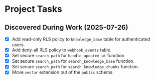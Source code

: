 # Project Tasks

## Discovered During Work (2025-07-26)

- [x] Add read-only RLS policy to `knowledge_base` table for authenticated users.
- [x] Add deny-all RLS policy to `webhook_events` table.
- [x] Set secure `search_path` for `handle_updated_at` function.
- [x] Set secure `search_path` for `search_knowledge_base` function.
- [x] Set secure `search_path` for `search_knowledge_chunks` function.
- [x] Move `vector` extension out of the `public` schema.
